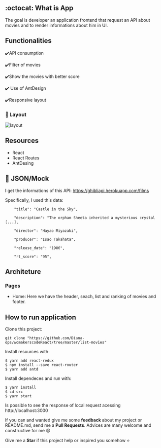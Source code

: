 ## :octocat: What is App

The goal is developer an application frontend that request an API about movies and to render informations about him in UI. 

## Functionalities

:heavy_check_mark:API consumption

:heavy_check_mark:Filter of movies

:heavy_check_mark:Show the movies with better score

:heavy_check_mark: Use of AntDesign

:heavy_check_mark:Responsive layout 

### :iphone: Layout 

![layout](https://user-images.githubusercontent.com/46378210/77286322-c0ed2680-6cb1-11ea-821f-517f7fe27ae8.png)

## Resources

- React
- React Routes
- AntDesing 

## :floppy_disk: JSON/Mock

I get the informations of this API: https://ghibliapi.herokuapp.com/films

Specifically, I used this data:

```
    "title": "Castle in the Sky",
    
    "description": "The orphan Sheeta inherited a mysterious crystal [...],
    
    "director": "Hayao Miyazaki",
    
    "producer": "Isao Takahata",
    
    "release_date": "1986",
    
    "rt_score": "95",
```

## Architeture

### Pages

- Home: Here we have the header, seach, list and ranking of movies and footer.

## How to run application

Clone this project:

```
git clone "https://github.com/Diana-ops/womakerscodeReact/tree/master/list-movies"
```

Install resources with:

```
$ yarn add react-redux
$ npm install --save react-router
$ yarn add antd
```

Install dependeces and run with:

```
$ yarn install
$ cd src
$ yarn start
```

Is possible to see the response of local request acessing http://localhost:3000

If you can and wanted give me some **feedback** about my project or README.md, send me a **Pull Requests**. Advices are many welcome and constructive for me :smile:

Give me a **Star** if this project help or inspired you somehow :star:
